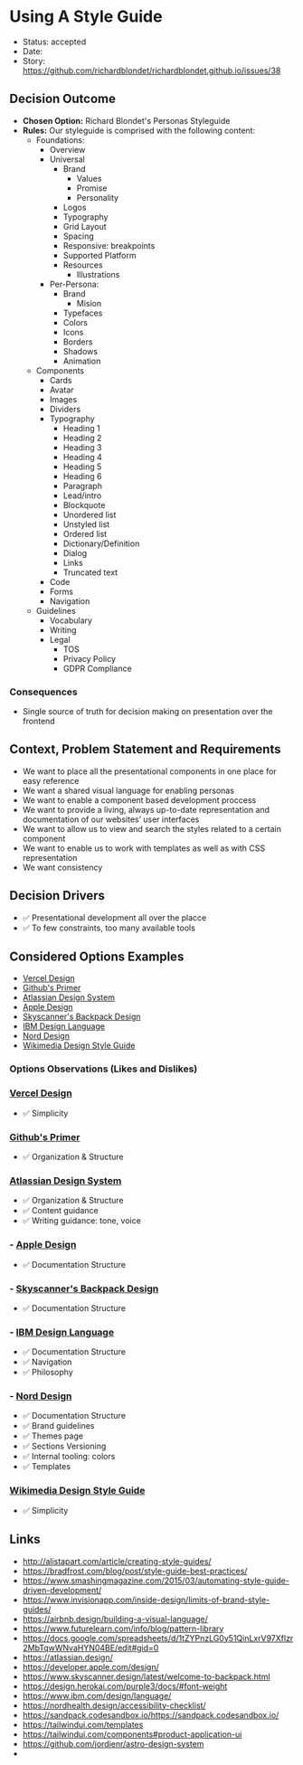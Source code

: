 # Using A Style Guide

- Status: accepted
- Date: 
- Story: https://github.com/richardblondet/richardblondet.github.io/issues/38

## Decision Outcome

- **Chosen Option:** Richard Blondet's Personas Styleguide
- **Rules:** Our styleguide is comprised with the following content:
  - Foundations:
    - Overview
    - Universal
      - Brand
        - Values
        - Promise
        - Personality
      - Logos
      - Typography
      - Grid Layout
      - Spacing
      - Responsive: breakpoints
      - Supported Platform
      - Resources
        - Illustrations
    - Per-Persona:
      - Brand
        - Mision
      - Typefaces
      - Colors
      - Icons
      - Borders
      - Shadows
      - Animation
  - Components
    - Cards
    - Avatar
    - Images
    - Dividers
    - Typography
      - Heading 1
      - Heading 2
      - Heading 3
      - Heading 4
      - Heading 5
      - Heading 6
      - Paragraph
      - Lead/intro
      - Blockquote
      - Unordered list
      - Unstyled list
      - Ordered list
      - Dictionary/Definition
      - Dialog
      - Links
      - Truncated text
    - Code
    - Forms
    - Navigation
  - Guidelines
    - Vocabulary
    - Writing
    - Legal
      - TOS
      - Privacy Policy
      - GDPR Compliance

### Consequences

- Single source of truth for decision making on presentation over the frontend

## Context, Problem Statement and Requirements

- We want to place all the presentational components in one place for easy reference
- We want a shared visual language for enabling personas
- We want to enable a component based development proccess
- We want to provide a living, always up-to-date representation and documentation of our websites’ user interfaces
- We want to allow us to view and search the styles related to a certain component
- We want to enable us to work with templates as well as with CSS representation
- We want consistency

## Decision Drivers

- ✅ Presentational development all over the placce
- ✅ To few constraints, too many available tools 

## Considered Options Examples

- [Vercel Design](https://vercel.com/design/introduction)
- [Github's Primer](https://primer.style/design/)
- [Atlassian Design System](https://atlassian.design/)
- [Apple Design](https://developer.apple.com/design/)
- [Skyscanner's Backpack Design](https://www.skyscanner.design/latest/welcome-to-backpack.html)
- [IBM Design Language](https://www.ibm.com/design/language/resources)
- [Nord Design](https://nordhealth.design/)
- [Wikimedia Design Style Guide](https://design.wikimedia.org/style-guide/)

### Options Observations (Likes and Dislikes)

### [Vercel Design](https://vercel.com/design/introduction)

- ✅ Simplicity

### [Github's Primer](https://primer.style/design/)

- ✅ Organization & Structure

### [Atlassian Design System](https://atlassian.design/)

- ✅ Organization & Structure
- ✅ Content guidance
- ✅ Writing guidance: tone, voice

### - [Apple Design](https://developer.apple.com/design/)

- ✅ Documentation Structure

### - [Skyscanner's Backpack Design](https://www.skyscanner.design/latest/welcome-to-backpack.html)

- ✅ Documentation Structure

### - [IBM Design Language](https://www.ibm.com/design/language/resources)

- ✅ Documentation Structure
- ✅ Navigation
- ✅ Philosophy

### - [Nord Design](https://nordhealth.design/)

- ✅ Documentation Structure
- ✅ Brand guidelines
- ✅ Themes page
- ✅ Sections Versioning
- ✅ Internal tooling: colors
- ✅ Templates

### [Wikimedia Design Style Guide](https://design.wikimedia.org/style-guide/)

- ✅ Simplicity

## Links

- http://alistapart.com/article/creating-style-guides/
- https://bradfrost.com/blog/post/style-guide-best-practices/
- https://www.smashingmagazine.com/2015/03/automating-style-guide-driven-development/
- https://www.invisionapp.com/inside-design/limits-of-brand-style-guides/
- https://airbnb.design/building-a-visual-language/
- https://www.futurelearn.com/info/blog/pattern-library
- https://docs.google.com/spreadsheets/d/1tZYPnzLG0y51QinLxrV97Xflzr2MbTqwWNvaHYN04BE/edit#gid=0
- https://atlassian.design/
- https://developer.apple.com/design/
- https://www.skyscanner.design/latest/welcome-to-backpack.html
- https://design.herokai.com/purple3/docs/#font-weight
- https://www.ibm.com/design/language/
- https://nordhealth.design/accessibility-checklist/
- https://sandpack.codesandbox.io/https://sandpack.codesandbox.io/
- https://tailwindui.com/templates
- https://tailwindui.com/components#product-application-ui
- https://github.com/jordienr/astro-design-system
- 